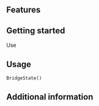 
## Features



## Getting started

Use
## Usage

```dart
BridgeState()
```

## Additional information
